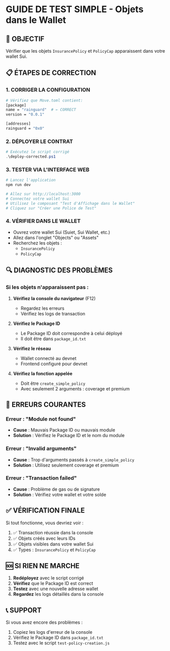 # GUIDE DE TEST SIMPLE - Objets dans le Wallet

## 🎯 OBJECTIF
Vérifier que les objets `InsurancePolicy` et `PolicyCap` apparaissent dans votre wallet Sui.

## 📋 ÉTAPES DE CORRECTION

### 1. CORRIGER LA CONFIGURATION
```bash
# Vérifiez que Move.toml contient:
[package]
name = "rainguard"  # ← CORRECT
version = "0.0.1"

[addresses]
rainguard = "0x0"
```

### 2. DÉPLOYER LE CONTRAT
```powershell
# Exécutez le script corrigé
.\deploy-corrected.ps1
```

### 3. TESTER VIA L'INTERFACE WEB
```bash
# Lancez l'application
npm run dev

# Allez sur http://localhost:3000
# Connectez votre wallet Sui
# Utilisez le composant "Test d'Affichage dans le Wallet"
# Cliquez sur "Créer une Police de Test"
```

### 4. VÉRIFIER DANS LE WALLET
- Ouvrez votre wallet Sui (Suiet, Sui Wallet, etc.)
- Allez dans l'onglet "Objects" ou "Assets"
- Recherchez les objets :
  - `InsurancePolicy`
  - `PolicyCap`

## 🔍 DIAGNOSTIC DES PROBLÈMES

### Si les objets n'apparaissent pas :

1. **Vérifiez la console du navigateur** (F12)
   - Regardez les erreurs
   - Vérifiez les logs de transaction

2. **Vérifiez le Package ID**
   - Le Package ID doit correspondre à celui déployé
   - Il doit être dans `package_id.txt`

3. **Vérifiez le réseau**
   - Wallet connecté au devnet
   - Frontend configuré pour devnet

4. **Vérifiez la fonction appelée**
   - Doit être `create_simple_policy`
   - Avec seulement 2 arguments : coverage et premium

## 🚨 ERREURS COURANTES

### Erreur : "Module not found"
- **Cause** : Mauvais Package ID ou mauvais module
- **Solution** : Vérifiez le Package ID et le nom du module

### Erreur : "Invalid arguments"
- **Cause** : Trop d'arguments passés à `create_simple_policy`
- **Solution** : Utilisez seulement coverage et premium

### Erreur : "Transaction failed"
- **Cause** : Problème de gas ou de signature
- **Solution** : Vérifiez votre wallet et votre solde

## ✅ VÉRIFICATION FINALE

Si tout fonctionne, vous devriez voir :
1. ✅ Transaction réussie dans la console
2. ✅ Objets créés avec leurs IDs
3. ✅ Objets visibles dans votre wallet Sui
4. ✅ Types : `InsurancePolicy` et `PolicyCap`

## 🆘 SI RIEN NE MARCHE

1. **Redéployez** avec le script corrigé
2. **Vérifiez** que le Package ID est correct
3. **Testez** avec une nouvelle adresse wallet
4. **Regardez** les logs détaillés dans la console

## 📞 SUPPORT

Si vous avez encore des problèmes :
1. Copiez les logs d'erreur de la console
2. Vérifiez le Package ID dans `package_id.txt`
3. Testez avec le script `test-policy-creation.js`

